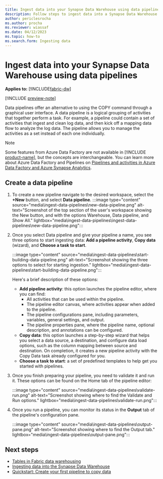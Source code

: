 ```yaml
---
title: Ingest data into your Synapse Data Warehouse using data pipelines
description: Follow steps to ingest data into a Synapse Data Warehouse with data pipelines in Microsoft Fabric.
author: periclesrocha
ms.author: procha
ms.reviewer: wiassaf
ms.date: 04/12/2023
ms.topic: how-to
ms.search.form: Ingesting data
---
```


# Ingest data into your Synapse Data Warehouse using data pipelines

**Applies to:** [!INCLUDE[fabric-dw](includes/applies-to-version/fabric-dw.md)]

[!INCLUDE [preview-note](../includes/preview-note.md)]

Data pipelines offer an alternative to using the COPY command through a graphical user interface. A data pipeline is a logical grouping of activities that together perform a task. For example, a pipeline could contain a set of activities that ingest and clean log data, and then kick off a mapping data flow to analyze the log data. The pipeline allows you to manage the activities as a set instead of each one individually. 

> [!NOTE]
> Some features from Azure Data Factory are not available in [!INCLUDE [product-name](../includes/product-name.md)], but the concepts are interchangeable. You can learn more about Azure Data Factory and Pipelines on [Pipelines and activities in Azure Data Factory and Azure Synapse Analytics](../../azure/data-factory/concepts-pipelines-activities?tabs=data-factory).

## Create a data pipeline

1. To create a new pipeline navigate to the desired workspace, select the **+New** button, and select **Data pipeline**.
    :::image type="content" source="media\ingest-data-pipelines\new-data-pipeline.png" alt-text="Screenshot of the top section of the user's workspace showing the New button, and with the options Warehouse, Data pipeline, and Show All." lightbox="media\ingest-data-pipelines\ingest-data-pipelines\new-data-pipeline.png":::

1. Once you select Data pipeline and give your pipeline a name, you see three options to start ingesting data: **Add a pipeline activity**, **Copy data** (wizard), and **Choose a task to start**.

    :::image type="content" source="media\ingest-data-pipelines\start-building-data-pipeline.png" alt-text="Screenshot showing the three options to select for starting ingestion." lightbox="media\ingest-data-pipelines\start-building-data-pipeline.png":::

    Here's a brief description of these options:
    
    - **Add pipeline activity**: this option launches the pipeline editor, where you can find:
      - All activities that can be used within the pipeline.
      - The pipeline editor canvas, where activities appear when added to the pipeline.
      - The pipeline configurations pane, including parameters, variables, general settings, and output.
      - The pipeline properties pane, where the pipeline name, optional description, and annotations can be configured.
    - **Copy data**: this option launches a step-by-step wizard that helps you select a data source, a destination, and configure data load options, such as the column mapping between source and destination. On completion, it creates a new pipeline activity with the Copy Data task already configured for you.
    - **Choose a task to start**: a set of predefined templates to help get you started with pipelines.

1. Once you finish preparing your pipeline, you need to validate it and run it. These options can be found on the Home tab of the pipeline editor:

    :::image type="content" source="media\ingest-data-pipelines\validate-run.png" alt-text="Screenshot showing where to find the Validate and Run options." lightbox="media\ingest-data-pipelines\validate-run.png":::

1. Once you run a pipeline, you can monitor its status in the **Output** tab of the pipeline's configuration pane.

    :::image type="content" source="media\ingest-data-pipelines\output-pane.png" alt-text="Screenshot showing where to find the Output tab." lightbox="media\ingest-data-pipelines\output-pane.png":::

## Next steps

- [Tables in Fabric data warehousing](tables.md)
- [Ingesting data into the Synapse Data Warehouse](ingest-data.md)
- [Quickstart: Create your first pipeline to copy data](../data-factory/create-first-pipeline-with-sample-data.md)
